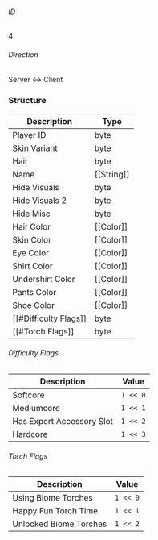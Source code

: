 ###### ID
4

###### Direction
Server <-> Client

### Structure
| Description | Type |
|-------------|------|
| Player ID             | byte |
| Skin Variant          | byte |
| Hair                  | byte |
| Name                  | [[String]] |
| Hide Visuals          | byte |
| Hide Visuals 2        | byte |
| Hide Misc             | byte |
| Hair Color            | [[Color]] |
| Skin Color            | [[Color]] |
| Eye Color             | [[Color]] |
| Shirt Color           | [[Color]] |
| Undershirt Color      | [[Color]] |
| Pants Color           | [[Color]] |
| Shoe Color            | [[Color]] |
| [[#Difficulty Flags]] | byte |
| [[#Torch Flags]]      | byte |

###### Difficulty Flags
| Description | Value |
|-------------|------|
| Softcore                  | `1 << 0` |
| Mediumcore                | `1 << 1` |
| Has Expert Accessory Slot | `1 << 2` |
| Hardcore                  | `1 << 3` |

###### Torch Flags
| Description | Value |
|-------------|-------|
| Using Biome Torches    | `1 << 0` |
| Happy Fun Torch Time   | `1 << 1` |
| Unlocked Biome Torches | `1 << 2` |